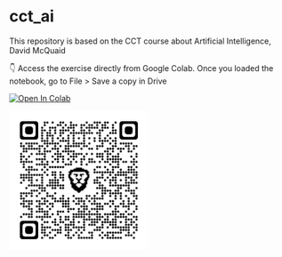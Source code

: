 # cct_ai
This repository is based on the CCT course about Artificial Intelligence, David McQuaid

👇 Access the exercise directly from Google Colab. Once you loaded the notebook, go to File > Save a copy in Drive

[![Open In Colab](https://colab.research.google.com/assets/colab-badge.svg)](https://colab.research.google.com/github/raulFuzita/cct_ai/blob/week8/CCT_Artificial_Intelligence_week8.ipynb)

<img src="cct_ai_exercise_week8_directly.png" alt="QR Code for google colab - exercise week 8" width="250"/>

